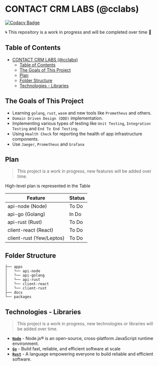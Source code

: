 # CONTACT CRM LABS (@cclabs)

[![Codacy Badge](https://api.codacy.com/project/badge/Grade/1a2e6d2968db4bb9a45497aaed55e266)](https://app.codacy.com/gh/jrobic/contact-crm-labs?utm_source=github.com&utm_medium=referral&utm_content=jrobic/contact-crm-labs&utm_campaign=Badge_Grade_Settings)

🌀 This repository is a work in progress and will be completed over time 🚀

## Table of Contents

- [CONTACT CRM LABS (@cclabs)](#contact-crm-labs-cclabs)
  - [Table of Contents](#table-of-contents)
  - [The Goals of This Project](#the-goals-of-this-project)
  - [Plan](#plan)
  - [Folder Structure](#folder-structure)
  - [Technologies - Libraries](#technologies---libraries)

## The Goals of This Project

- Learning `golang`, `rust`, `wasm` and new tools like `Prometheus` and others.
- `Domain Driven Design (DDD)` implementation.
- Implementing various types of testing like `Unit Testing`, `Integration Testing` and `End To End Testing`.
- Using `Health Check` for reporting the health of app infrastructure components.
- Use `Jaeger`, `Prometheus` and `Grafana`

## Plan

> This project is a work in progress, new features will be added over time.

High-level plan is represented in the Table

| Feature                  | Status |
| ------------------------ | ------ |
| api-node (Node)          | To Do  |
| api-go (Golang)          | In Do  |
| api-rust (Rust)          | To Do  |
| client-react (React)     | To Do  |
| client-rust (Yew/Leptos) | To Do  |

## Folder Structure

```tree
├── apps
│   └── api-node
│   └── api-golang
│   └── api-rust
│   └── client-react
│   └── client-rust
├── docs
└── packages
```

## Technologies - Libraries

> This project is a work in progress, new technologies or libraries will be added over time.

- **[`Node`](https://nodejs.org/en/)** - Node.js® is an open-source, cross-platform JavaScript runtime environment.
- **[`Go`](https://go.dev/)** - Build fast, reliable, and efficient software at scale
- **[`Rust`](https://www.rust-lang.org/)** - A language empowering everyone to build reliable and efficient software.
<!-- - **[``]()** -  -->
